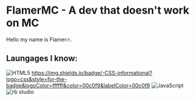 # FlamerMC - A dev that doesn't work on MC
Hello my name is Flamer🔥.
## Laungages I know:
![HTML5](https://img.shields.io/badge/html5-%23E34F26.svg?style=for-the-badge&logo=html5&logoColor=white) https://img.shields.io/badge/-CSS-informational?logo=css&style=for-the-badge&logoColor=ffffff&color=00c0f9&labelColor=00c0f9 ![JavaScript](https://img.shields.io/badge/javascript-%23323330.svg?style=for-the-badge&logo=javascript&logoColor=%23F7DF1E) ![rb studio](https://img.shields.io/badge/-Roblox%20Dev-informational?logo=robloxstudio&style=for-the-badge&logoColor=5895fa&color=00a2f9&labelColor=000000)
